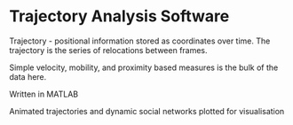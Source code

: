 # Trajectory Analysis Software

Trajectory - positional information stored as coordinates over
time. The trajectory is the series of relocations 
between frames.

Simple velocity, mobility, and proximity based measures
is the bulk of the data here.

Written in MATLAB

Animated trajectories and dynamic social networks
plotted for visualisation
